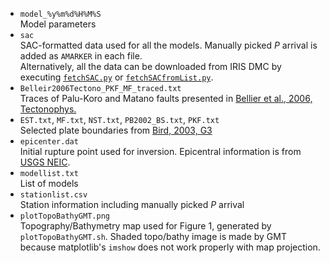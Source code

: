 - `model_%y%m%d%H%M%S`  
Model parameters  
- `sac`  
SAC-formatted data used for all the models. Manually picked *P* arrival is added as `AMARKER` in each file.   
Alternatively, all the data can be downloaded from IRIS DMC by executing [`fetchSAC.py`](./fetchSAC.py) or [`fetchSACfromList.py`](./fetchSACfromList.py).  
- `Belleir2006Tectono_PKF_MF_traced.txt`  
Traces of Palu-Koro and Matano faults presented in [Bellier et al., 2006, Tectonophys.](https://doi.org/10.1016/j.tecto.2005.10.036)  
- `EST.txt`, `MF.txt`, `NST.txt`, `PB2002_BS.txt`, `PKF.txt`  
Selected plate boundaries from [Bird, 2003, G3](https://doi.org/10.1029/2001GC000252)  
- `epicenter.dat`  
Initial rupture point used for inversion. Epicentral information is from [USGS NEIC](https://earthquake.usgs.gov/earthquakes/eventpage/us1000h3p4/executive).  
- `modellist.txt`  
List of models  
- `stationlist.csv`  
Station information including manually picked *P* arrival  
- `plotTopoBathyGMT.png`  
Topography/Bathymetry map used for Figure 1, generated by `plotTopoBathyGMT.sh`. Shaded topo/bathy image is made by GMT because matplotlib's `imshow` does not work properly with map projection. 
